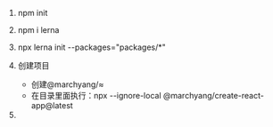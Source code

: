 1. npm init
2. npm i lerna
3. npx lerna init --packages="packages/\*"
   <!-- 这里需要用户输入 -->
   <!-- 4. npx lerna create @marchyang/enhanced_promise --es-module -->
4. 创建项目

   - 创建@marchyang/≈
   - 在目录里面执行：npx --ignore-local @marchyang/create-react-app@latest

5.
